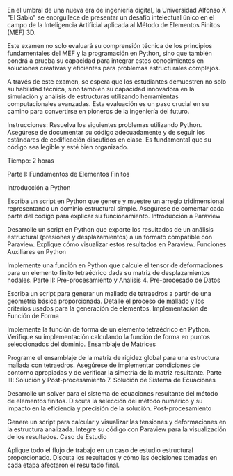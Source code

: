 En el umbral de una nueva era de ingeniería digital, la Universidad Alfonso X "El Sabio" se enorgullece de presentar un desafío intelectual único en el campo de la Inteligencia Artificial aplicada al Método de Elementos Finitos (MEF) 3D. 

Este examen no solo evaluará su comprensión técnica de los principios fundamentales del MEF y la programación en Python, sino que también pondrá a prueba su capacidad para integrar estos conocimientos en soluciones creativas y eficientes para problemas estructurales complejos. 

A través de este examen, se espera que los estudiantes demuestren no solo su habilidad técnica, sino también su capacidad innovadora en la simulación y análisis de estructuras utilizando herramientas computacionales avanzadas. Esta evaluación es un paso crucial en su camino para convertirse en pioneros de la ingeniería del futuro.

Instrucciones: Resuelva los siguientes problemas utilizando Python. Asegúrese de documentar su código adecuadamente y de seguir los estándares de codificación discutidos en clase. Es fundamental que su código sea legible y esté bien organizado.

Tiempo: 2 horas

Parte I: Fundamentos de Elementos Finitos

Introducción a Python

Escriba un script en Python que genere y muestre un arreglo tridimensional representando un dominio estructural simple. Asegúrese de comentar cada parte del código para explicar su funcionamiento.
Introducción a Paraview

Desarrolle un script en Python que exporte los resultados de un análisis estructural (presiones y desplazamientos) a un formato compatible con Paraview. Explique cómo visualizar estos resultados en Paraview.
Funciones Auxiliares en Python

Implemente una función en Python que calcule el tensor de deformaciones para un elemento finito tetraédrico dada su matriz de desplazamientos nodales.
Parte II: Pre-procesamiento y Análisis 4. Pre-procesado de Datos

Escriba un script para generar un mallado de tetraedros a partir de una geometría básica proporcionada. Detalle el proceso de mallado y los criterios usados para la generación de elementos.
Implementación de Función de Forma

Implemente la función de forma de un elemento tetraédrico en Python. Verifique su implementación calculando la función de forma en puntos seleccionados del dominio.
Ensamblaje de Matrices

Programe el ensamblaje de la matriz de rigidez global para una estructura mallada con tetraedros. Asegúrese de implementar condiciones de contorno apropiadas y de verificar la simetría de la matriz resultante.
Parte III: Solución y Post-procesamiento 7. Solución de Sistema de Ecuaciones

Desarrolle un solver para el sistema de ecuaciones resultante del método de elementos finitos. Discuta la selección del método numérico y su impacto en la eficiencia y precisión de la solución.
Post-procesamiento

Genere un script para calcular y visualizar las tensiones y deformaciones en la estructura analizada. Integre su código con Paraview para la visualización de los resultados.
Caso de Estudio

Aplique todo el flujo de trabajo en un caso de estudio estructural proporcionado. Discuta los resultados y cómo las decisiones tomadas en cada etapa afectaron el resultado final.




